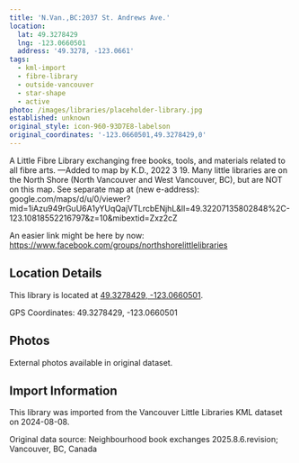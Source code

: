 ```yaml
---
title: 'N.Van.,BC:2037 St. Andrews Ave.'
location:
  lat: 49.3278429
  lng: -123.0660501
  address: '49.3278, -123.0661'
tags:
  - kml-import
  - fibre-library
  - outside-vancouver
  - star-shape
  - active
photo: /images/libraries/placeholder-library.jpg
established: unknown
original_style: icon-960-93D7E8-labelson
original_coordinates: '-123.0660501,49.3278429,0'
---
```

A Little Fibre Library exchanging free books, tools, and materials related to all fibre arts.
—Added to map by K.D., 2022 3 19.
Many little libraries are on the North Shore (North Vancouver and West Vancouver, BC),
but are NOT on this map.
See separate map at (new e-address):
google.com/maps/d/u/0/viewer?mid=1iAzu949rGuU6A1yYUqQajVTLrcbENjhL&ll=49.32207135802848%2C-123.10818552216797&z=10&mibextid=Zxz2cZ

An easier link might be here by now:
https://www.facebook.com/groups/northshorelittlelibraries

## Location Details

This library is located at [49.3278429, -123.0660501](https://www.google.com/maps?q=49.3278429,-123.0660501).

GPS Coordinates: 49.3278429, -123.0660501

## Photos

External photos available in original dataset.

## Import Information

This library was imported from the Vancouver Little Libraries KML dataset on 2024-08-08.

Original data source: Neighbourhood book exchanges 2025.8.6.revision; Vancouver, BC, Canada
